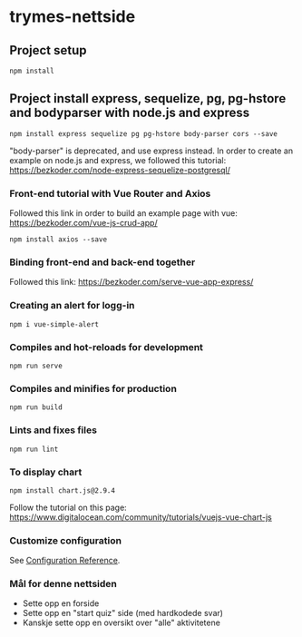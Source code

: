 # trymes-nettside

## Project setup
```
npm install
```

## Project install express, sequelize, pg, pg-hstore and bodyparser with node.js and express
```
npm install express sequelize pg pg-hstore body-parser cors --save
```
"body-parser" is deprecated, and use express instead.
In order to create an example on node.js and express, we followed this tutorial: https://bezkoder.com/node-express-sequelize-postgresql/

### Front-end tutorial with Vue Router and Axios
Followed this link in order to build an example page with vue: https://bezkoder.com/vue-js-crud-app/
```
npm install axios --save
```

### Binding front-end and back-end together
Followed this link: https://bezkoder.com/serve-vue-app-express/

### Creating an alert for logg-in
```
npm i vue-simple-alert
```

### Compiles and hot-reloads for development
```
npm run serve
```

### Compiles and minifies for production
```
npm run build
```

### Lints and fixes files
```
npm run lint
```

### To display chart
```
npm install chart.js@2.9.4
```
Follow the tutorial on this page: https://www.digitalocean.com/community/tutorials/vuejs-vue-chart-js

### Customize configuration
See [Configuration Reference](https://cli.vuejs.org/config/).


### Mål for denne nettsiden
* Sette opp en forside
* Sette opp en "start quiz" side (med hardkodede svar)
* Kanskje sette opp en oversikt over "alle" aktivitetene
